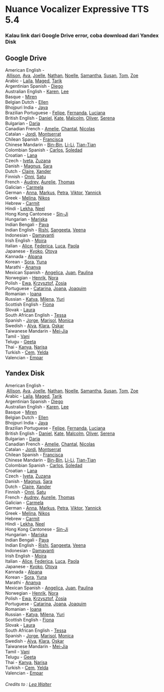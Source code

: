 <h1>Nuance Vocalizer Expressive TTS 5.4</h1>
<h3>Kalau link dari Google Drive error, coba download dari Yandex Disk</h3>

<h2>Google Drive</h2>
<p>American English -&nbsp;<a href="https://drive.google.com/uc?id=1KaWbQ6GpTRhHHN22Ex4RREYcAhCyGGHA&amp;export=download" target="_blank">Allison</a>,&nbsp;<a href="https://drive.google.com/uc?id=1SJzSAbcjj18KTUG02SYichVrQ1ucZEnS&amp;export=download" target="_blank">Ava</a>,&nbsp;<a href="https://drive.google.com/uc?id=10O1Qu4Hw21IsHoJK-JZM4rHcqe4fybv3&amp;export=download" target="_blank">Joelle</a>,&nbsp;<a href="https://drive.google.com/uc?id=1nWkA_lLmn6QRa2DRPvetYgAq2bfUUCXd&amp;export=download" target="_blank">Nathan</a>,&nbsp;<a href="https://drive.google.com/uc?id=101wWKzkpdrmMzL8RcJ328XUf4ciYt-Jx&amp;export=download" target="_blank">Noelle</a>,&nbsp;<a href="https://drive.google.com/uc?id=1dkKX9CaiR2MaX02SUb29lr5wNkXwv0Mn&amp;export=download" target="_blank">Samantha</a>,&nbsp;<a href="https://drive.google.com/uc?id=1ykw3EdFNAB0clBysVZUKSlVtCb8ipPQr&amp;export=download" target="_blank">Susan</a>,&nbsp;<a href="https://drive.google.com/uc?id=1Sm3XOrOv-8yUfhCpv5zlSe-Oy9LKlguL&amp;export=download" target="_blank">Tom</a>,&nbsp;<a href="https://drive.google.com/uc?id=1ORp0a2bbQV12yaq1CZvXiEhO-FkM0e-t&amp;export=download" target="_blank">Zoe</a><br />Arabic -&nbsp;<a href="https://drive.google.com/uc?id=1ZapSJzTb0Q4w4VdtnHPOZkBUR-bVmYWk&amp;export=download" target="_blank">Laila</a>,&nbsp;<a href="https://drive.google.com/uc?id=1y2kweW0880nh1vdZU4zF027c-2SbzZe7&amp;export=download" target="_blank">Maged</a>,&nbsp;<a href="https://drive.google.com/uc?id=1iTub7_GLug48W4B43hQUnITGLtLhK_T2&amp;export=download" target="_blank">Tarik</a><br />Argentinian Spanish -&nbsp;<a href="https://drive.google.com/uc?id=1O_EUw4a3-VZDUwvu5okeB2lE-KgePVML&amp;export=download" target="_blank">Diego</a><br />Australian English -&nbsp;<a href="https://drive.google.com/uc?id=1UhqSOg_GRyKyF0iBy4Lr8ihLIssN0Hv2&amp;export=download" target="_blank">Karen</a>,&nbsp;<a href="https://drive.google.com/uc?id=1Crl6L3Flr86p1nCjl8QADgD3Ls16axQa&amp;export=download" target="_blank">Lee</a><br />Basque -&nbsp;<a href="https://drive.google.com/uc?id=15aJuCoX_sb-IV4AeC-RJKaRXGi-korzD&amp;export=download" target="_blank">Miren</a><br />Belgian Dutch -&nbsp;<a href="https://drive.google.com/uc?id=1pc5nSdhZlgUbvw3i-kPXzSnhLwIbXgeo&amp;export=download" target="_blank">Ellen</a><br />Bhojpuri India -&nbsp;<a href="https://drive.google.com/uc?id=1yydtotU_hHMIbLHRfKAb2LzJlruFparS&amp;export=download" target="_blank">Jaya</a><br />Brazilian Portuguese -&nbsp;<a href="https://drive.google.com/uc?id=1788voEKxiK22GFoAlqWZ2DJNSdWQIhPP&amp;export=download" target="_blank">Felipe</a>,&nbsp;<a href="https://drive.google.com/uc?id=1-4Bb51wWU-HPzqxjWKpxx-u6FJPYXNsk&amp;export=download" target="_blank">Fernanda</a>,&nbsp;<a href="https://drive.google.com/uc?id=1uAsPVuVTBapTNXaVHfgxxiu-rKPLQ63t&amp;export=download" target="_blank">Luciana</a><br />British English -&nbsp;<a href="https://drive.google.com/uc?id=1_k3U9IWJU1z-UzU8CowDb-eQIVaT6y_t&amp;export=download" target="_blank">Daniel</a>,&nbsp;<a href="https://drive.google.com/uc?id=1VNotrKf9M3tMx_BrrfZ2DsmpTzeWV56c&amp;export=download" target="_blank">Kate</a>,&nbsp;<a href="https://drive.google.com/uc?id=1XeLzUA-I2k5neoLVdjfUAgMsnB1iqJDq&amp;export=download" target="_blank">Malcolm</a>,&nbsp;<a href="https://drive.google.com/uc?id=1TXn1o17JRfwZEZvLIQT2IXsWDDdSNogP&amp;export=download" target="_blank">Oliver</a>,&nbsp;<a href="https://drive.google.com/uc?id=1VzNUBW1rUetAKSLCWJZvqmi_MbJN2kni&amp;export=download" target="_blank">Serena</a><br />Bulgarian -&nbsp;<a href="https://drive.google.com/uc?id=1tYZGMdxlvf1sPSa9NjonmwB7QYR7Q20H&amp;export=download" target="_blank">Daria</a><br />Canadian French -&nbsp;<a href="https://drive.google.com/uc?id=1h3lIB1aAisSgCvMoz_BBwvbLDmv6wVBA&amp;export=download" target="_blank">Amelie</a>,&nbsp;<a href="https://drive.google.com/uc?id=1Tgq--Qg5IoZ2ybbD9inYX9JwP2iLL96q&amp;export=download" target="_blank">Chantal</a>,&nbsp;<a href="https://drive.google.com/uc?id=12lgAYbyuhEqsAbyYkmBEiBvmj_uBhIv-&amp;export=download" target="_blank">Nicolas</a><br />Catalan -&nbsp;<a href="https://drive.google.com/uc?id=1Kr3JjmWnG2uDnPtC-yOApe9YJIVREG84&amp;export=download" target="_blank">Jordi</a>,&nbsp;<a href="https://drive.google.com/uc?id=1JF5EDiZgeyUyapG__u0IMdzpcDN9p4Oy&amp;export=download" target="_blank">Montserrat</a><br />Chilean Spanish -&nbsp;<a href="https://drive.google.com/uc?id=1klivAS-NV87LGUPNzEvhK9LidOwmgIBM&amp;export=download" target="_blank">Francisca</a><br />Chinese Mandarin -&nbsp;<a href="https://drive.google.com/uc?id=1OVeYj4cEu-g-F0GKPLIo2cv2NjhcAdcL&amp;export=download" target="_blank">Bin-Bin</a>,&nbsp;<a href="https://drive.google.com/uc?id=1JI49VoHk24-Y7d2KdvEl5_FFiqPU3S0n&amp;export=download" target="_blank">Li-Li</a>,&nbsp;<a href="https://drive.google.com/uc?id=1qLY2VIu6KANthZ4iTs48_FU25TgI0kBg&amp;export=download" target="_blank">Tian-Tian</a><br />Colombian Spanish -&nbsp;<a href="https://drive.google.com/uc?id=1vpfyZ_vvifqhcHTRVMG9ouEYT-7xfSRV&amp;export=download" target="_blank">Carlos</a>,&nbsp;<a href="https://drive.google.com/uc?id=1Fs7J6gu_4J3EmwVcNYueqKNxzt5iCk2f&amp;export=download" target="_blank">Soledad</a><br />Croatian -&nbsp;<a href="https://drive.google.com/uc?id=1tqFCheYqQug2FYx1uVl5eOnIoWTVJU5o&amp;export=download" target="_blank">Lana</a><br />Czech -&nbsp;<a href="https://drive.google.com/uc?id=1ZxeDEgpCV7TA9DsSobPtxCeMxPAXMEF4&amp;export=download" target="_blank">Iveta</a>,&nbsp;<a href="https://drive.google.com/uc?id=1t1vWZNTQotwXnF3OAYNSev3pmyXvMfJL&amp;export=download" target="_blank">Zuzana</a><br />Danish -&nbsp;<a href="https://drive.google.com/uc?id=1KU4BYpM0OwMkZzrNvgJ04DB7VL0Defmm&amp;export=download" target="_blank">Magnus</a>,&nbsp;<a href="https://drive.google.com/uc?id=1_mFXo78ohk7Sw0AyNrHv7HuEaFqy5bV1&amp;export=download" target="_blank">Sara</a><br />Dutch -&nbsp;<a href="https://drive.google.com/uc?id=18zXJ3FF3HDEQJX-WEH1kaJsXGlkJtqVK&amp;export=download" target="_blank">Claire</a>,&nbsp;<a href="https://drive.google.com/uc?id=1bZ4ieLUT1qRz3vx5eNU70d5p6AFKXBnA&amp;export=download" target="_blank">Xander</a><br />Finnish -&nbsp;<a href="https://drive.google.com/uc?id=1VboQMZVdMnYoJv0sIKSzxY8B_XHGpwSa&amp;export=download" target="_blank">Onni</a>,&nbsp;<a href="https://drive.google.com/uc?id=19YBHYLpLdunOGkBb482Rq2Wxw7yi9cHb&amp;export=download" target="_blank">Satu</a><br />French -&nbsp;<a href="https://drive.google.com/uc?id=1YIwBCIJAGM9vSwL7TkwCGgYs5XaJdE-A&amp;export=download" target="_blank">Audrey</a>,&nbsp;<a href="https://drive.google.com/uc?id=147gemayKS1J5uowAQOw6vNgJxMPv_Hyv&amp;export=download" target="_blank">Aurelie</a>,&nbsp;<a href="https://drive.google.com/uc?id=1uKAK8m3mnBaH9NprtJjcOmxDaguTUHkp&amp;export=download" target="_blank">Thomas</a><br />Galician -&nbsp;<a href="https://drive.google.com/uc?id=1y_J2NZZvC3O49b_m0_fpYqquaKysJL7m&amp;export=download" target="_blank">Carmela</a><br />German -&nbsp;<a href="https://drive.google.com/uc?id=1PaJJwATBTKqsQl-oscASIoCRG22Db_Lb&amp;export=download" target="_blank">Anna</a>,&nbsp;<a href="https://drive.google.com/uc?id=1HCCFXUHEWfA58eABnOikB6ELZOHknjIl&amp;export=download" target="_blank">Markus</a>,&nbsp;<a href="https://drive.google.com/uc?id=1Llrl2_0RL-syxUFm1sV1TuHNNe27Eych&amp;export=download" target="_blank">Petra</a>,&nbsp;<a href="https://drive.google.com/uc?id=1D0-qtwiN3DLrBOKq5R4RzDPS4v9C7jFw&amp;export=download" target="_blank">Viktor</a>,&nbsp;<a href="https://drive.google.com/uc?id=1HcEnvSj9k5mK4SJ7QepVmtuylpm4vZYZ&amp;export=download" target="_blank">Yannick</a><br />Greek -&nbsp;<a href="https://drive.google.com/uc?id=1q2mFTVALiYEhBwy5GsTnihxyXaomxVa4&amp;export=download" target="_blank">Melina</a>,&nbsp;<a href="https://drive.google.com/uc?id=1FuDOOkV1E9Ji8UP6LFDW6RdbILoFPI8C&amp;export=download" target="_blank">Nikos</a><br />Hebrew -&nbsp;<a href="https://drive.google.com/uc?id=1zoj1g7NxY9gCw8-IA3IzHlIwVTz4wg8M&amp;export=download" target="_blank">Carmit</a><br />Hindi -&nbsp;<a href="https://drive.google.com/uc?id=13Bzeo1DqZ4C024AqnUtBYV2baZu_N3Vb&amp;export=download" target="_blank">Lekha</a>,&nbsp;<a href="https://drive.google.com/uc?id=1qWZbKijx4RBqFSf9bhlM_8KBDqiJepl7&amp;export=download" target="_blank">Neel</a><br />Hong Kong Cantonese -&nbsp;<a href="https://drive.google.com/uc?id=1kfuarC8iu2jeeVsUmUAFriX0zAV-Ggox&amp;export=download" target="_blank">Sin-Ji</a><br />Hungarian -&nbsp;<a href="https://drive.google.com/uc?id=1dkYRzKncQq7vj_BpWK3vpNj4OE_ss3zY&amp;export=download" target="_blank">Mariska</a><br />Indian Bengali -&nbsp;<a href="https://drive.google.com/uc?id=1rv7PZYWyOR8WTc_KRzxCnOzFYn7LWPnt&amp;export=download" target="_blank">Paya</a><br />Indian English -&nbsp;<a href="https://drive.google.com/uc?id=1wRUFVcO82IwUgp-pZKVQgB1AHkQaCgrz&amp;export=download" target="_blank">Rishi</a>,&nbsp;<a href="https://drive.google.com/uc?id=1BFcLv9Zc989QHGmw7T2G5zRiaJj4mQOK&amp;export=download" target="_blank">Sangeeta</a>,&nbsp;<a href="https://drive.google.com/uc?id=1jPT9rvH3fxej8zgZA06IN9YieEli2wZI&amp;export=download" target="_blank">Veena</a><br />Indonesian -&nbsp;<a href="https://drive.google.com/uc?id=1PCAC-dSBOIizQkqxEDxJfvlJnzUk6bAb&amp;export=download" target="_blank">Damayanti</a><br />Irish English -&nbsp;<a href="https://drive.google.com/uc?id=1KPDq1yz8iHEBCl4I5IDFkwHlm32Gb_3g&amp;export=download" target="_blank">Moira</a><br />Italian -&nbsp;<a href="https://drive.google.com/uc?id=1uwLsKCrK9HuTwGnvZZu8Y_o18YgN_5zs&amp;export=download" target="_blank">Alice</a>,&nbsp;<a href="https://drive.google.com/uc?id=1afNHJPTCUVpn75YwZrHjcNfeStfSL83I&amp;export=download" target="_blank">Federica</a>,&nbsp;<a href="https://drive.google.com/uc?id=11OMgl4hmCQyewKCsARL1ueUcbU458TjQ&amp;export=download" target="_blank">Luca</a>,&nbsp;<a href="https://drive.google.com/uc?id=1wK0B5TE_fSvNsQBKxL7smQWn0fzgCTNh&amp;export=download" target="_blank">Paola</a><br />Japanese -&nbsp;<a href="https://drive.google.com/uc?id=1cnvn6COIQsZaQg1Uj9vu1I5MeqTbuOZ1&amp;export=download" target="_blank">Kyoko</a>,&nbsp;<a href="https://drive.google.com/uc?id=1p4CZMg4baM_2KTWQkx2u-qa3_tFRBEex&amp;export=download" target="_blank">Otoya</a><br />Kannada -&nbsp;<a href="https://drive.google.com/uc?id=188VfmH4nxuIneNuaM0EHGGBkFCghU5Zu&amp;export=download" target="_blank">Alpana</a><br />Korean -&nbsp;<a href="https://drive.google.com/uc?id=1yyTRZk-z_IMbWRifN9rjMZ950jFT9q5n&amp;export=download" target="_blank">Sora</a>,&nbsp;<a href="https://drive.google.com/uc?id=1VlHnNbwOCiw_t-GTSMis1TiN8SoHcY-D&amp;export=download" target="_blank">Yuna</a><br />Marathi -&nbsp;<a href="https://drive.google.com/uc?id=1CqZO9NknOhXUQAxQdbrgKEDRPyxh2f35&amp;export=download" target="_blank">Ananya</a><br />Mexican Spanish -&nbsp;<a href="https://drive.google.com/uc?id=1Wt1CFsOLaGpw2aUiuoORPAAEmpbf4F3Z&amp;export=download" target="_blank">Angelica</a>,&nbsp;<a href="https://drive.google.com/uc?id=1VnRPnv0y-WwmhBgwAC4BZyo9NDmXGtXn&amp;export=download" target="_blank">Juan</a>,&nbsp;<a href="https://drive.google.com/uc?id=1MQFvSYerJBDu2BZIF7Vs3Wxz30Dxkc60&amp;export=download" target="_blank">Paulina</a><br />Norwegian -&nbsp;<a href="https://drive.google.com/uc?id=11umIXVPtVCoflSjj-WSveAxoaTdtFHEA&amp;export=download" target="_blank">Henrik</a>,&nbsp;<a href="https://drive.google.com/uc?id=1y9FzOyFdcxpwrXKI4u4bwTcjAL7Y7vMa&amp;export=download" target="_blank">Nora</a><br />Polish -&nbsp;<a href="https://drive.google.com/uc?id=1Y9e8gJyK6ggNTsQcOUAdyJzHJmL3RgCj&amp;export=download" target="_blank">Ewa</a>,&nbsp;<a href="https://drive.google.com/uc?id=1h_8PPGmUKxn6AWxUl5Nssk0kixpaJNr1&amp;export=download" target="_blank">Krzysztof</a>,&nbsp;<a href="https://drive.google.com/uc?id=1CyEHwkIqnY6I1fhKYcwIFObSzKKXJNhN&amp;export=download" target="_blank">Zosia</a><br />Portuguese -&nbsp;<a href="https://drive.google.com/uc?id=1PXJClXnMxT_sSmw-a108g2rp9t8Bbv37&amp;export=download" target="_blank">Catarina</a>,&nbsp;<a href="https://drive.google.com/uc?id=1CqID232gCYEdz-q81395jIAjYbxTahuI&amp;export=download" target="_blank">Joana</a>,&nbsp;<a href="https://drive.google.com/uc?id=1jE3MMUY4e5tRD_1NVmREumqZT0r_UTfH&amp;export=download" target="_blank">Joaquim</a><br />Romanian -&nbsp;<a href="https://drive.google.com/uc?id=1oQN0yCPoYv9Q_FKDAAlIGdEY-Oy6qFhj&amp;export=download" target="_blank">Ioana</a><br />Russian -&nbsp;<a href="https://drive.google.com/uc?id=1xC5GSboNrcC4bXM5aeghvHbvQA4f7YeY&amp;export=download" target="_blank">Katya</a>,&nbsp;<a href="https://drive.google.com/uc?id=1hS6u4rjSHKUAKutO1ylzZ6zHSVmHXdjg&amp;export=download" target="_blank">Milena</a>,&nbsp;<a href="https://drive.google.com/uc?id=1_o_ahi0vCodb5YtNS_wP5Wkw6DN32tsv&amp;export=download" target="_blank">Yuri</a><br />Scottish English -&nbsp;<a href="https://drive.google.com/uc?id=1VdIVX1loq6-uLuFSLwvp8tGdo4ILrVx4&amp;export=download" target="_blank">Fiona</a><br />Slovak -&nbsp;<a href="https://drive.google.com/uc?id=1rWLEejWE5ohct_r0Ke6Zvvn5oHwG3VIB&amp;export=download" target="_blank">Laura</a><br />South African English -&nbsp;<a href="https://drive.google.com/uc?id=1sBX_F04aGYTmFA8s1KRmsDZtp0yJHorN&amp;export=download" target="_blank">Tessa</a><br />Spanish -&nbsp;<a href="https://drive.google.com/uc?id=1ggf5vVFY92g_DwGSwj-lJn0KCccM3Jm6&amp;export=download" target="_blank">Jorge</a>,&nbsp;<a href="https://drive.google.com/uc?id=1I497EMgBEPNKUIbCQv4i3gEqIueKy9jO&amp;export=download" target="_blank">Marisol</a>,&nbsp;<a href="https://drive.google.com/uc?id=1s6rocbqjOZsn0WQqCkDUopj2oiIfMmxy&amp;export=download" target="_blank">Monica</a><br />Swedish -&nbsp;<a href="https://drive.google.com/uc?id=1k7Dx87F6cX4AkSRZTJtJz0J7aseGHDjF&amp;export=download" target="_blank">Alva</a>,&nbsp;<a href="https://drive.google.com/uc?id=18plr3RJBZ4hXNTeD8l9FFe3KJ2YPjlLn&amp;export=download" target="_blank">Klara</a>,&nbsp;<a href="https://drive.google.com/uc?id=1XxfJL0p9N70BwMlIszocy8G6BOZVkSaL&amp;export=download" target="_blank">Oskar</a><br />Taiwanese Mandarin -&nbsp;<a href="https://drive.google.com/uc?id=1nZKmZa7wNml01jPBRT0ftRqEPTBKDBYu&amp;export=download" target="_blank">Mei-Jia</a><br />Tamil -&nbsp;<a href="https://drive.google.com/uc?id=185CfYUik_whnB1JZwb_J6x5BpyAJchoi&amp;export=download" target="_blank">Vani</a><br />Telugu -&nbsp;<a href="https://drive.google.com/uc?id=1XlP-sAKkM80cSDhHCcazf-nV_yVG9DC1&amp;export=download" target="_blank">Geeta</a><br />Thai -&nbsp;<a href="https://drive.google.com/uc?id=1CsUj4OnVkqWv48ikzGpnyJIabeHvRiwh&amp;export=download" target="_blank">Kanya</a>,&nbsp;<a href="https://drive.google.com/uc?id=11-KGTQ5SjWbZxIQoQKQGMS6A8UqKBnSV&amp;export=download" target="_blank">Narisa</a><br />Turkish -&nbsp;<a href="https://drive.google.com/uc?id=1sEFMKNK9yYgazIBBki4ApYwJNsUiR44Q&amp;export=download" target="_blank">Cem</a>,&nbsp;<a href="https://drive.google.com/uc?id=1A1I0TvS3dngQekvhis-wKMqGjPuaPwuG&amp;export=download" target="_blank">Yelda</a><br />Valencian -&nbsp;<a href="https://drive.google.com/uc?id=1CCGyA4tE9wZmxzgjRJolqv-1qxf-dJ9B&amp;export=download" target="_blank">Empar</a></p>

<h2>Yandex Disk</h2>
<p>American English -&nbsp;<a href="https://yadi.sk/d/6kXjY8dn3UrbvK" target="_blank">Allison</a>,&nbsp;<a href="https://yadi.sk/d/ZHwvv1xX3Urbxk" target="_blank">Ava</a>,&nbsp;<a href="https://yadi.sk/d/ttoHenyC3Wbm6L" target="_blank">Joelle</a>,&nbsp;<a href="https://yadi.sk/d/sG44YQLL3Urbzv" target="_blank">Nathan</a>,&nbsp;<a href="https://yadi.sk/d/oPfD4FyE3WbmA5" target="_blank">Noelle</a>,&nbsp;<a href="https://yadi.sk/d/rJwqn7dS3Urc3P" target="_blank">Samantha</a>,&nbsp;<a href="https://yadi.sk/d/f9TA3Sdj3Urc5R" target="_blank">Susan</a>,&nbsp;<a href="https://yadi.sk/d/lymtETmQ3Urc6W" target="_blank">Tom</a>,&nbsp;<a href="https://yadi.sk/d/9GX6dsjB3Urc8W" target="_blank">Zoe</a><br />Arabic -&nbsp;<a href="https://yadi.sk/d/agv27Hp53UrcAC" target="_blank">Laila</a>,&nbsp;<a href="https://yadi.sk/d/t-96Zcv33UrcBk" target="_blank">Maged</a>,&nbsp;<a href="https://yadi.sk/d/rM_4sVYf3UrcDT" target="_blank">Tarik</a><br />Argentinian Spanish -&nbsp;<a href="https://yadi.sk/d/D2WnsUp93UrcFF" target="_blank">Diego</a><br />Australian English -&nbsp;<a href="https://yadi.sk/d/1JPQcLyD3UrcGa" target="_blank">Karen</a>,&nbsp;<a href="https://yadi.sk/d/VFC7sUiy3UrcHj" target="_blank">Lee</a><br />Basque -&nbsp;<a href="https://yadi.sk/d/eTuQ3lbP3UrcKJ" target="_blank">Miren</a><br />Belgian Dutch -&nbsp;<a href="https://yadi.sk/d/ngpeY8pz3UrcLQ" target="_blank">Ellen</a><br />Bhojpuri India -&nbsp;<a href="https://yadi.sk/d/wzANPTZD3UrcMT" target="_blank">Jaya</a><br />Brazilian Portuguese -&nbsp;<a href="https://yadi.sk/d/oQX3UvPT3UrcNV" target="_blank">Felipe</a>,&nbsp;<a href="https://yadi.sk/d/4cfnqi0J3UrcPy" target="_blank">Fernanda</a>,&nbsp;<a href="https://yadi.sk/d/S0s00dzr3UrcQr" target="_blank">Luciana</a><br />British English -&nbsp;<a href="https://yadi.sk/d/XaD6XnKt3UrcS2" target="_blank">Daniel</a>,&nbsp;<a href="https://yadi.sk/d/n4q3IJn93UrcSs" target="_blank">Kate</a>,&nbsp;<a href="https://yadi.sk/d/zkzJjPAU3UrcTm" target="_blank">Malcolm</a>,&nbsp;<a href="https://yadi.sk/d/TIxob1T23UrcWW" target="_blank">Oliver</a>,&nbsp;<a href="https://yadi.sk/d/_ARYsUYF3UrcXa" target="_blank">Serena</a><br />Bulgarian -&nbsp;<a href="https://yadi.sk/d/I-SES0S43UrcZC" target="_blank">Daria</a><br />Canadian French -&nbsp;<a href="https://yadi.sk/d/93XGJvNC3UrcaN" target="_blank">Amelie</a>,&nbsp;<a href="https://yadi.sk/d/U9yy0T963UrccF" target="_blank">Chantal</a>,&nbsp;<a href="https://yadi.sk/d/bEZxUool3UrcgN" target="_blank">Nicolas</a><br />Catalan -&nbsp;<a href="https://yadi.sk/d/zE2At0163UrchZ" target="_blank">Jordi</a>,&nbsp;<a href="https://yadi.sk/d/GWSodvH33UrciH" target="_blank">Montserrat</a><br />Chilean Spanish -&nbsp;<a href="https://yadi.sk/d/rDpji7g53UrcjQ" target="_blank">Francisca</a><br />Chinese Mandarin -&nbsp;<a href="https://yadi.sk/d/koYGvfFH3UrckH" target="_blank">Bin-Bin</a>,&nbsp;<a href="https://yadi.sk/d/T5rrJhpv3UrcmL" target="_blank">Li-Li</a>,&nbsp;<a href="https://yadi.sk/d/B6ROw9Id3UrcnH" target="_blank">Tian-Tian</a><br />Colombian Spanish -&nbsp;<a href="https://yadi.sk/d/5ELxY2_73Urco2" target="_blank">Carlos</a>,&nbsp;<a href="https://yadi.sk/d/UYynI9bW3Urcp7" target="_blank">Soledad</a><br />Croatian -&nbsp;<a href="https://yadi.sk/d/YDwYuGP43UrcqJ" target="_blank">Lana</a><br />Czech -&nbsp;<a href="https://yadi.sk/d/dmIWHszW3UrcrY" target="_blank">Iveta</a>,&nbsp;<a href="https://yadi.sk/d/XzEMicZ_3UrcsS" target="_blank">Zuzana</a><br />Danish -&nbsp;<a href="https://yadi.sk/d/UGlnmFUj3UrctJ" target="_blank">Magnus</a>,&nbsp;<a href="https://yadi.sk/d/ub-dKvUA3Urcu4" target="_blank">Sara</a><br />Dutch -&nbsp;<a href="https://yadi.sk/d/bOgMjNXn3Urcuz" target="_blank">Claire</a>,&nbsp;<a href="https://yadi.sk/d/GMgc0QFs3Uuk6N" target="_blank">Xander</a><br />Finnish -&nbsp;<a href="https://yadi.sk/d/3hIhWoOZ3Uuk8W" target="_blank">Onni</a>,&nbsp;<a href="https://yadi.sk/d/jR1KxOBj3UukAL" target="_blank">Satu</a><br />French -&nbsp;<a href="https://yadi.sk/d/EJmG20Ku3UukBb" target="_blank">Audrey</a>,&nbsp;<a href="https://yadi.sk/d/27756q6R3UukCn" target="_blank">Aurelie</a>,&nbsp;<a href="https://yadi.sk/d/pbOgnRB93UukEQ" target="_blank">Thomas</a><br />Galician -&nbsp;<a href="https://yadi.sk/d/3Y3-9Smf3UukH5" target="_blank">Carmela</a><br />German -&nbsp;<a href="https://yadi.sk/d/1ns-3aat3UukLn" target="_blank">Anna</a>,&nbsp;<a href="https://yadi.sk/d/ubVg5KXv3UukNa" target="_blank">Markus</a>,&nbsp;<a href="https://yadi.sk/d/i1KQ1d8K3UukQ8" target="_blank">Petra</a>,&nbsp;<a href="https://yadi.sk/d/TIw06AHq3UukRq" target="_blank">Viktor</a>,&nbsp;<a href="https://yadi.sk/d/H2ZF8Fpe3UukTZ" target="_blank">Yannick</a><br />Greek -&nbsp;<a href="https://yadi.sk/d/ZcUWttbY3UukVD" target="_blank">Melina</a>,&nbsp;<a href="https://yadi.sk/d/3aHcOKvU3UukXs" target="_blank">Nikos</a><br />Hebrew -&nbsp;<a href="https://yadi.sk/d/WxQ6hli63UukZR" target="_blank">Carmit</a><br />Hindi -&nbsp;<a href="https://yadi.sk/d/ndxNB6zy3UukbP" target="_blank">Lekha</a>,&nbsp;<a href="https://yadi.sk/d/gT0OK-Jo3UukeY" target="_blank">Neel</a><br />Hong Kong Cantonese -&nbsp;<a href="https://yadi.sk/d/5dEP4TLb3UukfT" target="_blank">Sin-Ji</a><br />Hungarian -&nbsp;<a href="https://yadi.sk/d/xj5MqVqz3UukgG" target="_blank">Mariska</a><br />Indian Bengali -&nbsp;<a href="https://yadi.sk/d/N6PQMkT83UukhB" target="_blank">Paya</a><br />Indian English -&nbsp;<a href="https://yadi.sk/d/U1csI7Y-3Uukie" target="_blank">Rishi</a>,&nbsp;<a href="https://yadi.sk/d/PAbU4k8R3Uukjh" target="_blank">Sangeeta</a>,&nbsp;<a href="https://yadi.sk/d/_0NPgbLT3UuknC" target="_blank">Veena</a><br />Indonesian -&nbsp;<a href="https://yadi.sk/d/0YFgvO_A3Uukp6" target="_blank">Damayanti</a><br />Irish English -&nbsp;<a href="https://yadi.sk/d/GCo43mwy3Uukqj" target="_blank">Moira</a><br />Italian -&nbsp;<a href="https://yadi.sk/d/IRhGOGwR3UuksK" target="_blank">Alice</a>,&nbsp;<a href="https://yadi.sk/d/GV5z2RYU3Uuktc" target="_blank">Federica</a>,&nbsp;<a href="https://yadi.sk/d/QXN4L5fY3Uukv2" target="_blank">Luca</a>,&nbsp;<a href="https://yadi.sk/d/7lLATAOY3Uukw9" target="_blank">Paola</a><br />Japanese -&nbsp;<a href="https://yadi.sk/d/ZdXA1RnU3UukxU" target="_blank">Kyoko</a>,&nbsp;<a href="https://yadi.sk/d/0WP87dQa3WisGk" target="_blank">Otoya</a><br />Kannada -&nbsp;<a href="https://yadi.sk/d/2GZFCQyi3UukzY" target="_blank">Alpana</a><br />Korean -&nbsp;<a href="https://yadi.sk/d/RYFmwkTr3Uum2j" target="_blank">Sora</a>,&nbsp;<a href="https://yadi.sk/d/OWeIFKN_3V2e97" target="_blank">Yuna</a><br />Marathi -&nbsp;<a href="https://yadi.sk/d/u9P-XWWj3V2eCW" target="_blank">Ananya</a><br />Mexican Spanish -&nbsp;<a href="https://yadi.sk/d/BJCbdoJq3V2eGA" target="_blank">Angelica</a>,&nbsp;<a href="https://yadi.sk/d/TWgFwvbv3V2eKZ" target="_blank">Juan</a>,&nbsp;<a href="https://yadi.sk/d/AAb-4S6K3V2eP7" target="_blank">Paulina</a><br />Norwegian -&nbsp;<a href="https://yadi.sk/d/kVMzBtWC3V2eSJ" target="_blank">Henrik</a>,&nbsp;<a href="https://yadi.sk/d/ob7OEJl93V2eVj" target="_blank">Nora</a><br />Polish -&nbsp;<a href="https://yadi.sk/d/xMab9oSC3V2eZM" target="_blank">Ewa</a>,&nbsp;<a href="https://yadi.sk/d/nDJNCiw23V2eeE" target="_blank">Krzysztof</a>,&nbsp;<a href="https://yadi.sk/d/7sFirLnj3V2ehy" target="_blank">Zosia</a><br />Portuguese -&nbsp;<a href="https://yadi.sk/d/GeHc08rl3V2emP" target="_blank">Catarina</a>,&nbsp;<a href="https://yadi.sk/d/WMe8th0S3V2eqK" target="_blank">Joana</a>,&nbsp;<a href="https://yadi.sk/d/pENfDDFp3V2etY" target="_blank">Joaquim</a><br />Romanian -&nbsp;<a href="https://yadi.sk/d/XveZugYd3V2eyF" target="_blank">Ioana</a><br />Russian -&nbsp;<a href="https://yadi.sk/d/Ug9uNQdG3V2f3U" target="_blank">Katya</a>,&nbsp;<a href="https://yadi.sk/d/EHe3dZPs3V2f74" target="_blank">Milena</a>,&nbsp;<a href="https://yadi.sk/d/No3gUL3M3V2f9z" target="_blank">Yuri</a><br />Scottish English -&nbsp;<a href="https://yadi.sk/d/hEVnQCpM3V2fCu" target="_blank">Fiona</a><br />Slovak -&nbsp;<a href="https://yadi.sk/d/FvKag5m23V2fHU" target="_blank">Laura</a><br />South African English -&nbsp;<a href="https://yadi.sk/d/Lhobm7Be3V2fLu" target="_blank">Tessa</a><br />Spanish -&nbsp;<a href="https://yadi.sk/d/HU8xiuRV3V2fQ5" target="_blank">Jorge</a>,&nbsp;<a href="https://yadi.sk/d/x9VCBE6W3V2fSu" target="_blank">Marisol</a>,&nbsp;<a href="https://yadi.sk/d/q_p7naua3V2fVQ" target="_blank">Monica</a><br />Swedish -&nbsp;<a href="https://yadi.sk/d/Ph0IcifN3V2fY9" target="_blank">Alva</a>,&nbsp;<a href="https://yadi.sk/d/9kGLCJkt3V2faj" target="_blank">Klara</a>,&nbsp;<a href="https://yadi.sk/d/NEBMVEMF3V2fdv" target="_blank">Oskar</a><br />Taiwanese Mandarin -&nbsp;<a href="https://yadi.sk/d/iEbC528K3V2fkP" target="_blank">Mei-Jia</a><br />Tamil -&nbsp;<a href="https://yadi.sk/d/trET_2K83V2for" target="_blank">Vani</a><br />Telugu -&nbsp;<a href="https://yadi.sk/d/3qtyK_fd3V2fzD" target="_blank">Geeta</a><br />Thai -&nbsp;<a href="https://yadi.sk/d/LEQr0kUr3V2g5m" target="_blank">Kanya</a>,&nbsp;<a href="https://yadi.sk/d/HhXPzg8o3V2g95" target="_blank">Narisa</a><br />Turkish -&nbsp;<a href="https://yadi.sk/d/snyKedVi3V2gBP" target="_blank">Cem</a>,&nbsp;<a href="https://yadi.sk/d/GPIXHJmh3V2gE2" target="_blank">Yelda</a><br />Valencian -&nbsp;<a href="https://yadi.sk/d/OwYp5lAO3V2gJQ" target="_blank">Empar</a></p>

<h6>Credits to : <a href="https://plus.google.com/109816090220399737499" target="_blank">Lea Walter</a></h6>
